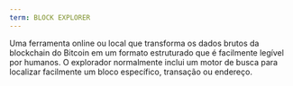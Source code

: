 ```yaml
---
term: BLOCK EXPLORER
---
```


Uma ferramenta online ou local que transforma os dados brutos da blockchain do Bitcoin em um formato estruturado que é facilmente legível por humanos. O explorador normalmente inclui um motor de busca para localizar facilmente um bloco específico, transação ou endereço.